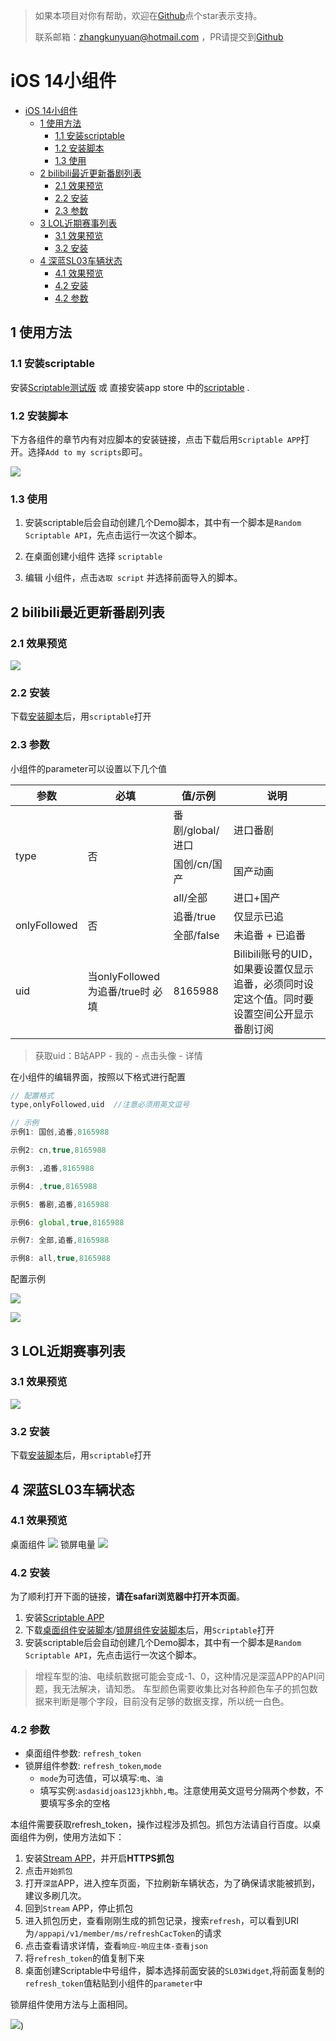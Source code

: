 > 如果本项目对你有帮助，欢迎在[Github](https://github.com/zkytech/iOS14-widgets-for-scriptable)点个star表示支持。
> 
> 联系邮箱：zhangkunyuan@hotmail.com ，PR请提交到[Github](https://github.com/zkytech/iOS14-widgets-for-scriptable)
# iOS 14小组件
<!-- vscode-markdown-toc -->
- [iOS 14小组件](#ios-14小组件)
  - [1 使用方法](#1-使用方法)
    - [1.1 安装scriptable](#11-安装scriptable)
    - [1.2 安装脚本](#12-安装脚本)
    - [1.3 使用](#13-使用)
  - [2 bilibili最近更新番剧列表](#2-bilibili最近更新番剧列表)
    - [2.1 效果预览](#21-效果预览)
    - [2.2 安装](#22-安装)
    - [2.3 参数](#23-参数)
  - [3 LOL近期赛事列表](#3-lol近期赛事列表)
    - [3.1 效果预览](#31-效果预览)
    - [3.2 安装](#32-安装)
  - [4 深蓝SL03车辆状态](#4-深蓝sl03车辆状态)
    - [4.1 效果预览](#41-效果预览)
    - [4.2 安装](#42-安装)
    - [4.2 参数](#42-参数)

<!-- vscode-markdown-toc-config
	numbering=false
	autoSave=true
	/vscode-markdown-toc-config -->
<!-- /vscode-markdown-toc -->
## <a name='1-使用方法'></a>1 使用方法
### <a name='1.1-安装scriptable'></a>1.1 安装scriptable
安装[Scriptable测试版](https://testflight.apple.com/join/uN1vTqxk) 或 直接安装app store 中的[scriptable](https://apps.apple.com/cn/app/scriptable/id1405459188) .
<!-- > 这里建议安装测试版，因为测试版支持更多特性，且我的脚本一般是以测试版为基础编写的。 -->

### <a name='1.2-安装脚本'></a>1.2 安装脚本

下方各组件的章节内有对应脚本的安装链接，点击下载后用`Scriptable APP`打开。选择`Add to my scripts`即可。


![](./preview/安装脚本.jpg)

### <a name='1.3-使用'></a>1.3 使用

1. 安装scriptable后会自动创建几个Demo脚本，其中有一个脚本是`Random Scriptable API`，先点击运行一次这个脚本。

2. 在桌面创建小组件 选择 `scriptable`

3. 编辑 小组件，点击`选取 script` 并选择前面导入的脚本。


## <a name='2-bilibili最近更新番剧列表'></a>2 bilibili最近更新番剧列表

### <a name='2.1-效果预览'></a>2.1 效果预览

![](./preview/bilibili预览.JPEG)

### <a name='2.2-安装'></a>2.2 安装

下载[安装脚本](https://gitee.com/zkytech/iOS14-widgets-for-scriptable/releases/download/1.0.1/bilibili.scriptable)后，用`scriptable`打开

### <a name='2.3-参数'></a>2.3 参数

小组件的parameter可以设置以下几个值

<table>
    <thead>
        <tr>
            <th>参数</th> <th>必填</th> <th>值/示例</th> <th>说明</th> 
        </tr>
    </thead>
    <tbody>
        <tr>
            <td rowspan="3">type</td> <td rowspan="3">否</td> <td>番剧/global/进口</td> <td>进口番剧</td>
        </tr>
        <tr>
            <td>国创/cn/国产</td> <td>国产动画</td>
        </tr>
        <tr>
            <td>all/全部</td> <td>进口+国产</td>
        </tr>
        <tr>
            <td rowspan="2">onlyFollowed</td> <td rowspan = "2">否</td> <td>追番/true</td> <td>仅显示已追</td>
        </tr>
        <tr>
            <td>全部/false</td> <td>未追番 + 已追番</td>
        </tr>
        <tr>
            <td>uid</td> <td>当onlyFollowed为追番/true时 必填</td> <td>8165988</td> <td>Bilibili账号的UID，如果要设置仅显示追番，必须同时设定这个值。同时要设置空间公开显示番剧订阅</td>
        </tr>
    </tbody>
</table>

> 获取uid：B站APP - 我的 - 点击头像 - 详情

在小组件的编辑界面，按照以下格式进行配置

```javascript
// 配置格式
type,onlyFollowed,uid  //注意必须用英文逗号

// 示例
示例1: 国创,追番,8165988

示例2: cn,true,8165988

示例3: ,追番,8165988

示例4: ,true,8165988

示例5: 番剧,追番,8165988

示例6: global,true,8165988

示例7: 全部,追番,8165988

示例8: all,true,8165988
```

配置示例

![](preview/bilibili配置1.jpg)


![](preview/bilibili配置2.jpg)

## <a name='3-lol近期赛事列表'></a>3 LOL近期赛事列表

### <a name='3.1-效果预览'></a>3.1 效果预览

![](./preview/LOL%E9%A2%84%E8%A7%88.PNG)

### <a name='3.2-安装'></a>3.2 安装

下载[安装脚本](https://gitee.com/zkytech/iOS14-widgets-for-scriptable/releases/download/1.0.1/lol.scriptable)后，用`scriptable`打开

## <a name='4-深蓝sl03车辆状态'></a>4 深蓝SL03车辆状态
### <a name='4.1-效果预览'></a>4.1 效果预览
桌面组件
![](./preview/SL03%E9%A2%84%E8%A7%88.jpg)
锁屏电量
![](./preview/SL03%E9%94%81%E5%B1%8F%E9%A2%84%E8%A7%88.jpg)
### <a name='4.2-安装'></a>4.2 安装

为了顺利打开下面的链接，**请在safari浏览器中打开本页面**。

1. 安装[Scriptable APP](https://apps.apple.com/cn/app/scriptable/id1405459188)
2. 下载[桌面组件安装脚本](https://gitee.com/zkytech/iOS14-widgets-for-scriptable/releases/download/1.0.1/SL03Widget.scriptable)/[锁屏组件安装脚本](https://gitee.com/zkytech/iOS14-widgets-for-scriptable/releases/download/1.0.1/SL03LockScreenWidget.scriptable)后，用`Scriptable`打开
3. 安装scriptable后会自动创建几个Demo脚本，其中有一个脚本是`Random Scriptable API`，先点击运行一次这个脚本。

> 增程车型的油、电续航数据可能会变成-1、0，这种情况是深蓝APP的API问题，我无法解决，请知悉。
> 车型颜色需要收集比对各种颜色车子的抓包数据来判断是哪个字段，目前没有足够的数据支撑，所以统一白色。
### <a name='4.2-参数'></a>4.2 参数

- 桌面组件参数: `refresh_token`
- 锁屏组件参数: `refresh_token`,`mode`
  - `mode`为可选值，可以填写:`电`、`油`
  - 填写实例:`asdasidjoas123jkhbh,电`。注意使用英文逗号分隔两个参数，不要填写多余的空格

本组件需要获取refresh_token，操作过程涉及抓包。抓包方法请自行百度。以桌面组件为例，使用方法如下：

1. 安装[Stream APP](https://apps.apple.com/cn/app/stream/id1312141691)，并开启**HTTPS抓包**
2. 点击`开始抓包`
3. 打开`深蓝`APP，进入控车页面，下拉刷新车辆状态，为了确保请求能被抓到，建议多刷几次。
4. 回到`Stream` APP，停止抓包
5. 进入抓包历史，查看刚刚生成的抓包记录，搜索`refresh`，可以看到URI为`/appapi/v1/member/ms/refreshCacToken`的请求
6. 点击查看请求详情，查看`响应-响应主体-查看json`
7. 将`refresh_token`的值复制下来
8. 桌面创建Scriptable中号组件，脚本选择前面安装的`SL03Widget`,将前面复制的`refresh_token`值粘贴到小组件的`parameter`中

锁屏组件使用方法与上面相同。

![](./preview/refresh_token%E6%8A%93%E5%8F%96%E6%B5%81%E7%A8%8B.JPEG))